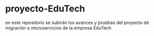 # proyecto-EduTech
en este repositorio se subirán los avances y pruebas del proyecto de migración a microservicios de la empresa EduTech
